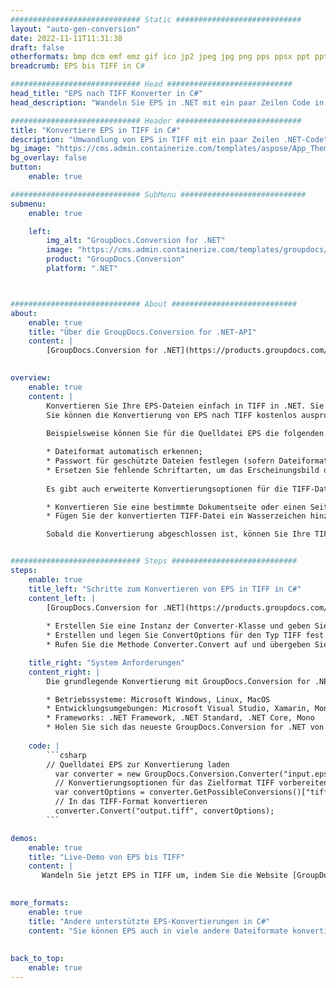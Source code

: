 ```yaml
---
############################# Static ############################
layout: "auto-gen-conversion"
date: 2022-11-11T11:31:38
draft: false
otherformats: bmp dcm emf emz gif ico jp2 jpeg jpg png pps ppsx ppt pptx psb psd svg svgz tga tif tiff webp wmf wmz
breadcrumb: EPS bis TIFF in C#

############################# Head ############################
head_title: "EPS nach TIFF Konverter in C#"
head_description: "Wandeln Sie EPS in .NET mit ein paar Zeilen Code in TIFF um. Verwenden Sie die GroupDocs Document Conversion API, um über 160 Dateiformate zu konvertieren."

############################# Header ############################
title: "Konvertiere EPS in TIFF in C#"
description: "Umwandlung von EPS in TIFF mit ein paar Zeilen .NET-Code"
bg_image: "https://cms.admin.containerize.com/templates/aspose/App_Themes/V3/images/bg/header1.png"
bg_overlay: false
button:
    enable: true

############################# SubMenu ############################
submenu:
    enable: true

    left:
        img_alt: "GroupDocs.Conversion for .NET"
        image: "https://cms.admin.containerize.com/templates/groupdocs/images/product-logos/90x90-noborder/groupdocs-conversion-net.png"
        product: "GroupDocs.Conversion"
        platform: ".NET"



############################# About ############################
about:
    enable: true
    title: "Über die GroupDocs.Conversion for .NET-API"
    content: |
        [GroupDocs.Conversion for .NET](https://products.groupdocs.com/conversion/net/) kann verwendet werden, um Microsoft Word, Excel, PowerPoint, PDF, Visio und andere Formate zu konvertieren. GroupDocs.Conversion ist eine eigenständige API, die sich für Backend- und interne Systeme eignet, bei denen eine hohe Leistung erforderlich ist. Es ist unabhängig von Software wie Microsoft oder Open Office.
    

overview:
    enable: true
    content: |
        Konvertieren Sie Ihre EPS-Dateien einfach in TIFF in .NET. Sie können nur ein paar C#-Codezeilen auf jeder Plattform Ihrer Wahl verwenden, z. B. Windows, Linux, macOS.
        Sie können die Konvertierung von EPS nach TIFF kostenlos ausprobieren und die Qualität der Konvertierungsergebnisse bewerten. Neben einfachen Dateikonvertierungsszenarien können Sie erweiterte Optionen zum Laden der Quelldatei EPS und zum Speichern des Ausgabeergebnisses TIFF ausprobieren. 
        
        Beispielsweise können Sie für die Quelldatei EPS die folgenden Ladeoptionen verwenden:

        * Dateiformat automatisch erkennen;
        * Passwort für geschützte Dateien festlegen (sofern Dateiformat dies unterstützt);
        * Ersetzen Sie fehlende Schriftarten, um das Erscheinungsbild des Dokuments beizubehalten.
        
        Es gibt auch erweiterte Konvertierungsoptionen für die TIFF-Datei:

        * Konvertieren Sie eine bestimmte Dokumentseite oder einen Seitenbereich;
        * Fügen Sie der konvertierten TIFF-Datei ein Wasserzeichen hinzu und vieles mehr.

        Sobald die Konvertierung abgeschlossen ist, können Sie Ihre TIFF-Datei im lokalen Dateipfad oder auf einem Speicher von Drittanbietern wie FTP, Amazon S3, Google Drive, Dropbox usw. speichern. Bitte beachten Sie, dass Sie EPS in TIFF muss keine zusätzliche Software installiert werden - wie MS Office, Open Office, Adobe Acrobat Reader etc.


############################# Steps ############################
steps:
    enable: true
    title_left: "Schritte zum Konvertieren von EPS in TIFF in C#"
    content_left: |
        [GroupDocs.Conversion for .NET](https://products.groupdocs.com/conversion/net/) erleichtert Entwicklern das Konvertieren einer EPS-Datei in TIFF mit wenigen Codezeilen.
        
        * Erstellen Sie eine Instanz der Converter-Klasse und geben Sie die Datei EPS mit dem vollständigen Pfad an
        * Erstellen und legen Sie ConvertOptions für den Typ TIFF fest.
        * Rufen Sie die Methode Converter.Convert auf und übergeben Sie den vollständigen Pfad und das Format (TIFF) als Parameter

    title_right: "System Anforderungen"
    content_right: |
        Die grundlegende Konvertierung mit GroupDocs.Conversion for .NET kann in nur wenigen einfachen Schritten durchgeführt werden. Unsere APIs werden auf allen wichtigen Plattformen und Betriebssystemen unterstützt. Stellen Sie vor dem Ausführen des folgenden Codes sicher, dass die folgenden Voraussetzungen auf Ihrem System installiert sind.

        * Betriebssysteme: Microsoft Windows, Linux, MacOS
        * Entwicklungsumgebungen: Microsoft Visual Studio, Xamarin, MonoDevelop
        * Frameworks: .NET Framework, .NET Standard, .NET Core, Mono
        * Holen Sie sich das neueste GroupDocs.Conversion for .NET von [Nuget](https://www.nuget.org/packages/groupdocs.conversion)
         
    code: |
        ```csharp    
        // Quelldatei EPS zur Konvertierung laden
          var converter = new GroupDocs.Conversion.Converter("input.eps");
          // Konvertierungsoptionen für das Zielformat TIFF vorbereiten
          var convertOptions = converter.GetPossibleConversions()["tiff"].ConvertOptions;
          // In das TIFF-Format konvertieren
          converter.Convert("output.tiff", convertOptions);
        ```

demos:
    enable: true
    title: "Live-Demo von EPS bis TIFF"
    content: |
       Wandeln Sie jetzt EPS in TIFF um, indem Sie die Website [GroupDocs.Conversion App](https://products.groupdocs.app/conversion/family) besuchen. Die Online-Demo hat die folgenden Vorteile
          

more_formats:
    enable: true
    title: "Andere unterstützte EPS-Konvertierungen in C#"
    content: "Sie können EPS auch in viele andere Dateiformate konvertieren. Bitte sehen Sie sich die Liste unten an."
       
       
back_to_top:
    enable: true
---
```

